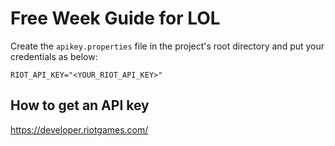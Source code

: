 # Free Week Guide for LOL

Create the `apikey.properties` file in the project's root directory and put your credentials as below:

```
RIOT_API_KEY="<YOUR_RIOT_API_KEY>"
```

## How to get an API key

https://developer.riotgames.com/
